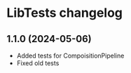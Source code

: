 # LibTests changelog

## 1.1.0 (2024-05-06)

- Added tests for CompoisitionPipeline
- Fixed old tests